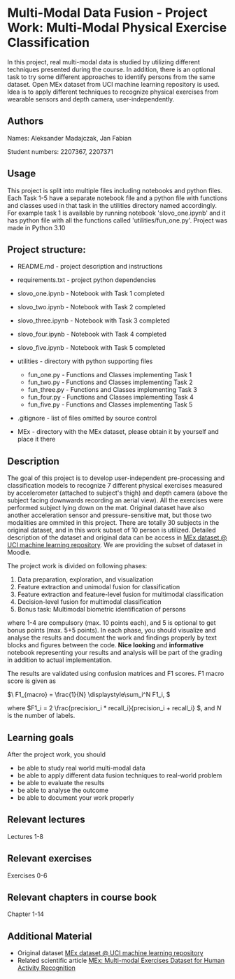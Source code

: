 # Multi-Modal Data Fusion - Project Work: Multi-Modal Physical Exercise Classification


In this project, real multi-modal data is studied by utilizing different techniques presented during the course.
In addition, there is an optional task to try some different approaches to identify persons from the same dataset.
Open MEx dataset from UCI machine learning repository is used. Idea is to apply different techniques to recognize
physical exercises from wearable sensors and depth camera, user-independently.


## Authors


Names:
Aleksander Madajczak,
Jan Fabian

Student numbers:
2207367,
2207371


## Usage

This project is split into multiple files including notebooks and python files. 
Each Task 1-5 have a separate notebook file and a python file with functions 
and classes used in that task in the utilities directory named accordingly. 
For example task 1 is available by running notebook 'slovo_one.ipynb' and it 
has python file with all the functions called 'utilities/fun_one.py'.
Project was made in Python 3.10

## Project structure:
* README.md - project description and instructions
* requirements.txt - project python dependencies


* slovo_one.ipynb - Notebook with Task 1 completed
* slovo_two.ipynb - Notebook with Task 2 completed
* slovo_three.ipynb - Notebook with Task 3 completed
* slovo_four.ipynb - Notebook with Task 4 completed
* slovo_five.ipynb - Notebook with Task 5 completed 


* utilities - directory with python supporting files
  * fun_one.py - Functions and Classes implementing Task 1 
  * fun_two.py - Functions and Classes implementing Task 2
  * fun_three.py - Functions and Classes implementing Task 3
  * fun_four.py - Functions and Classes implementing Task 4
  * fun_five.py - Functions and Classes implementing Task 5


* .gitignore - list of files omitted by source control
* MEx - directory with the MEx dataset, please obtain it by yourself and place it there




## Description

The goal of this project is to develop user-independent pre-processing and classification models to recognize 7 different physical exercises measured by accelerometer (attached to subject's thigh) and depth camera (above the subject facing downwards recording an aerial view). All the exercises were performed subject lying down on the mat. Original dataset have also another acceleration sensor and pressure-sensitive mat, but those two modalities are ommited in this project. There are totally 30 subjects in the original dataset, and in this work subset of 10 person is utilized. Detailed description of the dataset and original data can be access in [MEx dataset @ UCI machine learning repository](https://archive.ics.uci.edu/ml/datasets/MEx#). We are providing the subset of dataset in Moodle.

The project work is divided on following phases:

1. Data preparation, exploration, and visualization
2. Feature extraction and unimodal fusion for classification
3. Feature extraction and feature-level fusion for multimodal classification
4. Decision-level fusion for multimodal classification
5. Bonus task: Multimodal biometric identification of persons

where 1-4 are compulsory (max. 10 points each), and 5 is optional to get bonus points (max. 5+5 points). In each phase, you should visualize and analyse the results and document the work and findings properly by text blocks and figures between the code. <b> Nice looking </b> and <b> informative </b> notebook representing your results and analysis will be part of the grading in addition to actual implementation.

The results are validated using confusion matrices and F1 scores. F1 macro score is given as


$\ F1_{macro} = \frac{1}{N} \displaystyle\sum_i^N F1_i, $

where $F1_i = 2  \frac{precision_i * recall_i}{precision_i + recall_i} $, and $N$ is the number of labels.





## Learning goals

After the project work, you should

- be able to study real world multi-modal data
- be able to apply different data fusion techniques to real-world problem
- be able to evaluate the results
- be able to analyse the outcome
- be able to document your work properly

## Relevant lectures

Lectures 1-8

## Relevant exercises

Exercises 0-6

## Relevant chapters in course book

Chapter 1-14

## Additional Material

* Original dataset [MEx dataset @ UCI machine learning repository](https://archive.ics.uci.edu/ml/datasets/MEx#)
* Related scientific article [MEx: Multi-modal Exercises Dataset for Human Activity Recognition](https://arxiv.org/pdf/1908.08992.pdf)
